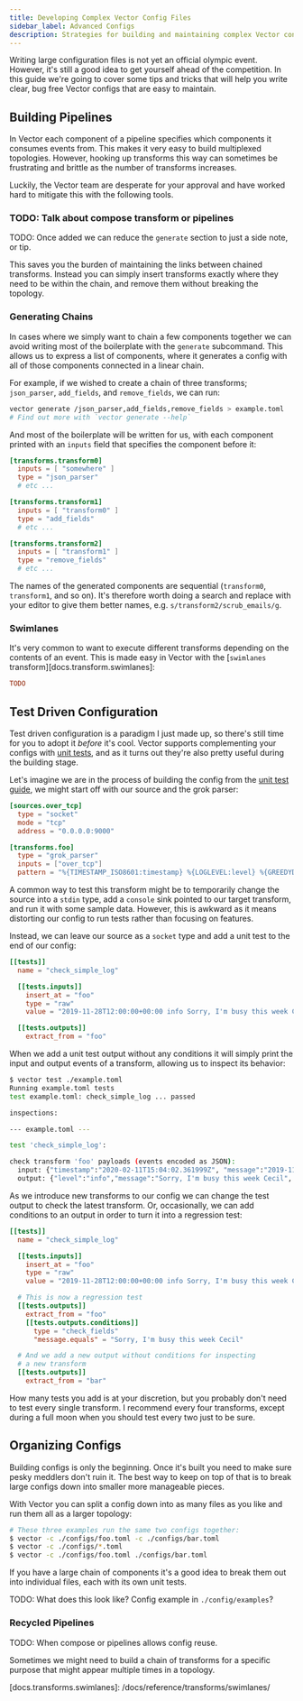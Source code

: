 ```yaml
---
title: Developing Complex Vector Config Files
sidebar_label: Advanced Configs
description: Strategies for building and maintaining complex Vector configs
---
```


Writing large configuration files is not yet an official olympic event. However,
it's still a good idea to get yourself ahead of the competition. In this guide
we're going to cover some tips and tricks that will help you write clear, bug
free Vector configs that are easy to maintain.

## Building Pipelines

In Vector each component of a pipeline specifies which components it consumes
events from. This makes it very easy to build multiplexed topologies. However,
hooking up transforms this way can sometimes be frustrating and brittle as the
number of transforms increases.

Luckily, the Vector team are desperate for your approval and have worked hard to
mitigate this with the following tools.

### TODO: Talk about compose transform or pipelines

TODO: Once added we can reduce the `generate` section to just a side note, or
tip.

This saves you the burden of maintaining the links between chained transforms.
Instead you can simply insert transforms exactly where they need to be within
the chain, and remove them without breaking the topology.

### Generating Chains

In cases where we simply want to chain a few components together we can avoid
writing most of the boilerplate with the `generate` subcommand. This allows us
to express a list of components, where it generates a config with all of those
components connected in a linear chain.

For example, if we wished to create a chain of three transforms; `json_parser`,
`add_fields`, and `remove_fields`, we can run:

```bash
vector generate /json_parser,add_fields,remove_fields > example.toml
# Find out more with `vector generate --help`
```

And most of the boilerplate will be written for us, with each component printed
with an `inputs` field that specifies the component before it:

```toml
[transforms.transform0]
  inputs = [ "somewhere" ]
  type = "json_parser"
  # etc ...

[transforms.transform1]
  inputs = [ "transform0" ]
  type = "add_fields"
  # etc ...

[transforms.transform2]
  inputs = [ "transform1" ]
  type = "remove_fields"
  # etc ...
```

The names of the generated components are sequential (`transform0`,
`transform1`, and so on). It's therefore worth doing a search and replace with
your editor to give them better names, e.g. `s/transform2/scrub_emails/g`.

### Swimlanes

It's very common to want to execute different transforms depending on the
contents of an event. This is made easy in Vector with the
[`swimlanes` transform]\[docs.transform.swimlanes]:

```toml
TODO
```

## Test Driven Configuration

Test driven configuration is a paradigm I just made up, so there's still time
for you to adopt it _before_ it's cool. Vector supports complementing your
configs with [unit tests][docs.guides.unit-testing], and as it turns out they're
also pretty useful during the building stage.

Let's imagine we are in the process of building the config from the [unit test
guide][docs.guides.unit-testing], we might start off with our source and
the grok parser:

```toml
[sources.over_tcp]
  type = "socket"
  mode = "tcp"
  address = "0.0.0.0:9000"

[transforms.foo]
  type = "grok_parser"
  inputs = ["over_tcp"]
  pattern = "%{TIMESTAMP_ISO8601:timestamp} %{LOGLEVEL:level} %{GREEDYDATA:message}"
```

A common way to test this transform might be to temporarily change the source
into a `stdin` type, add a `console` sink pointed to our target transform, and
run it with some sample data. However, this is awkward as it means distorting
our config to run tests rather than focusing on features.

Instead, we can leave our source as a `socket` type and add a unit test to the
end of our config:

```toml
[[tests]]
  name = "check_simple_log"

  [[tests.inputs]]
    insert_at = "foo"
    type = "raw"
    value = "2019-11-28T12:00:00+00:00 info Sorry, I'm busy this week Cecil"

  [[tests.outputs]]
    extract_from = "foo"
```

When we add a unit test output without any conditions it will simply print the
input and output events of a transform, allowing us to inspect its behavior:

```sh
$ vector test ./example.toml
Running example.toml tests
test example.toml: check_simple_log ... passed

inspections:

--- example.toml ---

test 'check_simple_log':

check transform 'foo' payloads (events encoded as JSON):
  input: {"timestamp":"2020-02-11T15:04:02.361999Z", "message":"2019-11-28T12:00:00+00:00 info Sorry, I'm busy this week Cecil"}
  output: {"level":"info","message":"Sorry, I'm busy this week Cecil", "timestamp":"2019-11-28T12:00:00+00:00"}
```

As we introduce new transforms to our config we can change the test output
to check the latest transform. Or, occasionally, we can add conditions to an
output in order to turn it into a regression test:

```toml
[[tests]]
  name = "check_simple_log"

  [[tests.inputs]]
    insert_at = "foo"
    type = "raw"
    value = "2019-11-28T12:00:00+00:00 info Sorry, I'm busy this week Cecil"

  # This is now a regression test
  [[tests.outputs]]
    extract_from = "foo"
    [[tests.outputs.conditions]]
      type = "check_fields"
      "message.equals" = "Sorry, I'm busy this week Cecil"

  # And we add a new output without conditions for inspecting
  # a new transform
  [[tests.outputs]]
    extract_from = "bar"
```

How many tests you add is at your discretion, but you probably don't need to
test every single transform. I recommend every four transforms, except during a
full moon when you should test every two just to be sure.

## Organizing Configs

Building configs is only the beginning. Once it's built you need to make sure
pesky meddlers don't ruin it. The best way to keep on top of that is to break
large configs down into smaller more manageable pieces.

With Vector you can split a config down into as many files as you like and run
them all as a larger topology:

```bash
# These three examples run the same two configs together:
$ vector -c ./configs/foo.toml -c ./configs/bar.toml
$ vector -c ./configs/*.toml
$ vector -c ./configs/foo.toml ./configs/bar.toml
```

If you have a large chain of components it's a good idea to break them out into
individual files, each with its own unit tests.

TODO: What does this look like? Config example in `./config/examples`?

### Recycled Pipelines

TODO: When compose or pipelines allows config reuse.

Sometimes we might need to build a chain of transforms for a specific purpose
that might appear multiple times in a topology.

\[docs.transforms.swimlanes]: /docs/reference/transforms/swimlanes/

[docs.guides.unit-testing]: /docs/setup/guides/unit-testing/
